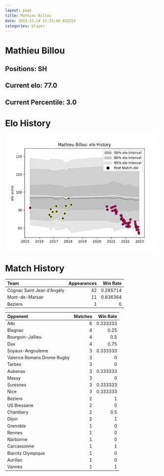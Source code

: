 ```yaml
---  
layout: page  
title: Mathieu Billou  
date: 2022-12-14 11:33:44.832254  
categories: player  
---
```

# Mathieu Billou

## Positions: SH

## Current elo: 77.0

## Current Percentile: 3.0

# Elo History


![elo history](history_MathieuBillou.png)
# Match History


| Team                       |   Appearances |   Win Rate |
|:---------------------------|--------------:|-----------:|
| Cognac Saint Jean d'Angély |            42 |   0.285714 |
| Mont-de-Marsan             |            11 |   0.636364 |
| Beziers                    |             1 |   0        |

| Opponent                   |   Matches |   Win Rate |
|:---------------------------|----------:|-----------:|
| Albi                       |         6 |   0.333333 |
| Blagnac                    |         4 |   0.25     |
| Bourgoin-Jallieu           |         4 |   0.5      |
| Dax                        |         4 |   0.75     |
| Soyaux-Angouleme           |         3 |   0.333333 |
| Valence Romans Drome Rugby |         3 |   0        |
| Tarbes                     |         3 |   0        |
| Aubenas                    |         3 |   0.333333 |
| Massy                      |         3 |   0        |
| Suresnes                   |         3 |   0.333333 |
| Nice                       |         3 |   0.333333 |
| Beziers                    |         2 |   1        |
| US Bressane                |         2 |   0        |
| Chambery                   |         2 |   0.5      |
| Dijon                      |         2 |   1        |
| Grenoble                   |         1 |   0        |
| Rennes                     |         1 |   0        |
| Narbonne                   |         1 |   0        |
| Carcassonne                |         1 |   1        |
| Biarritz Olympique         |         1 |   0        |
| Aurillac                   |         1 |   0        |
| Vannes                     |         1 |   1        |
